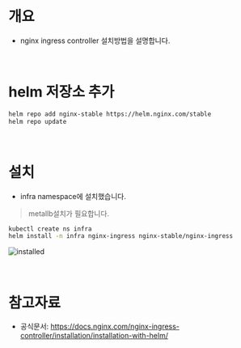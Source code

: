 # 개요
* nginx ingress controller 설치방법을 설명합니다.

<br>

# helm 저장소 추가
```sh
helm repo add nginx-stable https://helm.nginx.com/stable
helm repo update
```

<br>

# 설치
* infra namespace에 설치했습니다.
> metallb설치가 필요합니다.
```sh
kubectl create ns infra
helm install -n infra nginx-ingress nginx-stable/nginx-ingress
```

![installed](imgs/installed)

<br>

# 참고자료
* 공식문서: https://docs.nginx.com/nginx-ingress-controller/installation/installation-with-helm/
